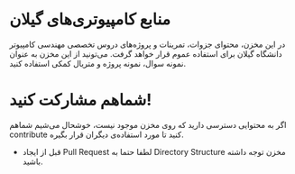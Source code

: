 # منابع کامپیوتری‌های گیلان
در این مخزن، محتوای جزوات، تمرینات و پروژه‌های دروس تخصصی مهندسی کامپیوتر دانشگاه گیلان برای استفاده عموم قرار خواهد گرفت. می‌تونید از این مخزن به عنوان نمونه سوال، نمونه پروژه و متریال کمکی استفاده کنید.

# شماهم مشارکت کنید!
اگر به محتوایی دسترسی دارید که روی مخزن موجود نیست، خوشحال می‌شیم شماهم contribute کنید تا مورد استفاده‌ی دیگران قرار بگیره.
* قبل از ایجاد Pull Request لطفا حتما به Directory Structure مخزن توجه داشته باشید.

